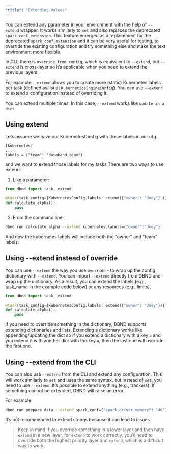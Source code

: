 ```yaml
---
"title": "Extending Values"
---
```

You can extend any parameter in your environment with the help of `--extend` wrapper. It works similarly to `set` and also replaces the deprecated `spark_conf_extension`. This feature emerged as a replacement for the deprecated `spark_conf_extension` and it can be very useful for testing, to override the existing configuration and try something else and make the text environment more flexible.

In CLI, there is `override from config`, which is equivalent to `--extend`, but `--extend` is cross-layer so it’s applicable when you need to extend the previous layers.

For example `--extend` allows you to create more (static) Kubernetes labels per task (defined as list at `KuberneticeEngineConfig`). You can use `--extend` to extend a configuration instead of overriding it.

You can extend multiple times. In this case, `--extend` works like `update in a dict`.

## Using extend

Lets assume we have our KubernetesConfig with those labels in our cfg.
```
[kubernetes]
...
labels = {"team": "databand_team"}
```

and we want to extend those labels for my tasks
There are two ways to use extend:

1. Like a parameter:
<!-- xfail -->
```python
from dbnd import task, extend

@task(task_config={KubernetesConfig.labels: extend({"owner": "Joey"} )})
def calculate_alpha():
    pass
```

2. From the command line:
```bash
dbnd run calculate_alpha --extend kubernetes.labels={"owner":"Joey"}
```

And now the kubernetes labels will include both the "owner" and "team" labels.

## Using --extend instead of override

You can use `--extend` the way you use `override` - to wrap up the config dictionary with `--extend`. You can import `--extend` directly from DBND and wrap up the dictionary. As a result, you can extend the labels (e.g., task_name in the example code below) or any resources (e.g., limits).
<!-- xfail -->
```python
from dbnd import task, extend

@task(task_config={KubernetesConfig.labels: extend({"owner": "Joey"})})
def calculate_alpha():
    pass
```

If you need to override something in the dictionary, DBND supports extending dictionaries and lists. Extending a dictionary works like appending/updating the dict so if you extend a dictionary with a key `a` and you extend it with another dict with the key `a`, then the last one will override the first one.

## Using --extend from the CLI

You can also use `--extend` from the CLI and extend any configuration. This will work similarly to `set` and uses the same syntax, but instead of `set`, you need to use `--extend`. It’s possible to extend anything (e.g., trackers). If something cannot be extended, DBND will raise an error.

For example:
```bash
dbnd run prepare_data --extend spark.conf={"spark.driver.memory": "4G"}
```

It’s not recommended to extend strings because it can lead to issues.

> Keep in mind
> If you override something in a lower layer and then have `extend` in a new layer, for `extend` to work correctly, you’ll need to override both the highest priority layer and `extend`, which is a difficult way to work.
